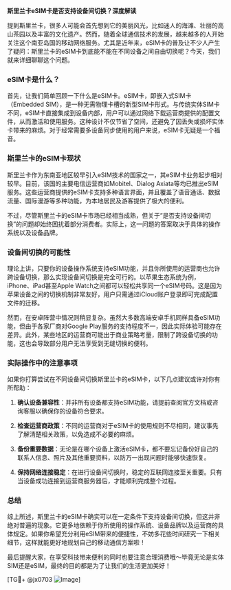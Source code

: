 **斯里兰卡eSIM卡是否支持设备间切换？深度解读**

提到斯里兰卡，很多人可能会首先想到它的美丽风光，比如迷人的海滩、壮丽的高山茶园以及丰富的文化遗产。然而，随着全球通信技术的发展，越来越多的人开始关注这个南亚岛国的移动网络服务。尤其是近年来，eSIM卡的普及让不少人产生了疑问：斯里兰卡的eSIM卡到底能不能在不同设备之间自由切换呢？今天，我们就来详细聊聊这个问题。

### eSIM卡是什么？

首先，让我们简单回顾一下什么是eSIM卡。eSIM卡，即嵌入式SIM卡（Embedded SIM），是一种无需物理卡槽的新型SIM卡形式。与传统实体SIM卡不同，eSIM卡直接集成到设备内部，用户可以通过网络下载运营商提供的配置文件，从而激活和使用服务。这种设计不仅节省了空间，还避免了因丢失或损坏实体卡带来的麻烦。对于经常需要多设备同步使用的用户来说，eSIM卡无疑是一个福音。

### 斯里兰卡的eSIM卡现状

斯里兰卡作为东南亚地区较早引入eSIM技术的国家之一，其eSIM卡业务起步相对较早。目前，该国的主要电信运营商如Mobitel、Dialog Axiata等均已推出eSIM服务。这些运营商提供的eSIM卡支持多种语言界面，并且覆盖了语音通话、数据流量、国际漫游等多种功能，为本地居民及游客提供了极大的便利。

不过，尽管斯里兰卡的eSIM卡市场已经相当成熟，但关于“是否支持设备间切换”的问题却始终困扰着部分消费者。实际上，这一问题的答案取决于具体的操作系统以及设备品牌。

### 设备间切换的可能性

理论上讲，只要你的设备操作系统支持eSIM功能，并且你所使用的运营商也允许跨设备切换，那么实现设备间切换是完全可行的。以苹果生态系统为例，iPhone、iPad甚至Apple Watch之间都可以轻松共享同一个eSIM号码。这是因为苹果设备之间的切换机制非常友好，用户只需通过iCloud账户登录即可完成配置文件的迁移。

然而，在安卓阵营中情况则稍显复杂。虽然大多数高端安卓手机同样具备eSIM功能，但由于各家厂商对Google Play服务的支持程度不一，因此实际体验可能存在差异。此外，某些地区的运营商可能出于商业策略考量，限制了跨设备切换的功能，这也会导致部分用户无法享受到无缝切换的便利。

### 实际操作中的注意事项

如果你打算尝试在不同设备间切换斯里兰卡的eSIM卡，以下几点建议或许对你有所帮助：

1. **确认设备兼容性**：并非所有设备都支持eSIM功能，请提前查阅官方文档或咨询客服以确保你的设备符合要求。
   
2. **检查运营商政策**：不同的运营商对于eSIM卡的使用规则不尽相同，建议事先了解清楚相关政策，以免造成不必要的麻烦。

3. **备份重要数据**：无论是在哪个设备上激活eSIM卡，都不要忘记备份好自己的联系人信息、照片及其他重要资料，以防万一出现问题时能够快速恢复。

4. **保持网络连接稳定**：在进行设备间切换时，稳定的互联网连接至关重要。只有当设备成功连接到运营商服务器后，才能顺利完成整个过程。

### 总结

综上所述，斯里兰卡的eSIM卡确实可以在一定条件下支持设备间切换，但这并非绝对普遍的现象。它更多地依赖于你所使用的操作系统、设备品牌以及运营商的具体规定。如果你希望充分利用eSIM带来的便捷性，不妨多花些时间研究一下相关细节，这样就能更好地规划自己的移动通信方案啦！

最后提醒大家，在享受科技带来便利的同时也要注意合理消费哦～毕竟无论是实体SIM还是eSIM，最终的目的都是为了让我们的生活更加美好！

[TG💪+ @jx0703 ![Image](https://github.com/user-attachments/assets/dbca1d08-cadb-493c-b0ec-ad6f7a83f270)]